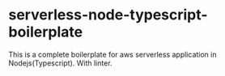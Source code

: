 # serverless-node-typescript-boilerplate
This is a complete boilerplate for aws serverless application  in Nodejs(Typescript). With linter.
